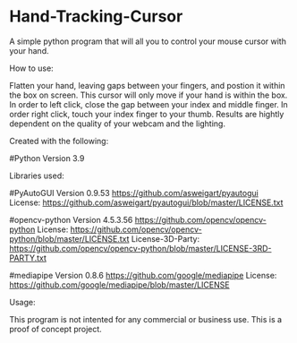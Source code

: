 # Hand-Tracking-Cursor
A simple python program that will all you to control your mouse cursor with your hand.

How to use:

Flatten your hand, leaving gaps between your fingers, and postion it within the box on screen. This cursor will only move if your hand is within
the box. In order to left click, close the gap between your index and middle finger. In order right click, 
touch your index finger to your thumb. Results are hightly dependent on the quality of your webcam and the 
lighting.

Created with the following:

#Python Version 3.9 

Libraries used:

#PyAutoGUI Version 0.9.53 https://github.com/asweigart/pyautogui
License: https://github.com/asweigart/pyautogui/blob/master/LICENSE.txt

#opencv-python Version 4.5.3.56 https://github.com/opencv/opencv-python
License: https://github.com/opencv/opencv-python/blob/master/LICENSE.txt
License-3D-Party: https://github.com/opencv/opencv-python/blob/master/LICENSE-3RD-PARTY.txt


#mediapipe Version 0.8.6 https://github.com/google/mediapipe
License: https://github.com/google/mediapipe/blob/master/LICENSE

Usage: 

This program is not intented for any commercial or business use. This is a proof of concept project. 

